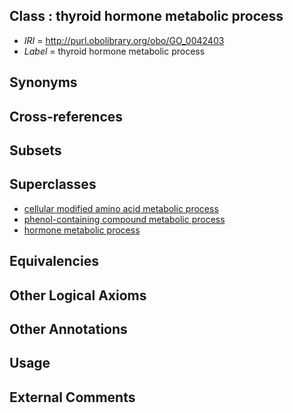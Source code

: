 
## Class : thyroid hormone metabolic process

 * *IRI* = http://purl.obolibrary.org/obo/GO_0042403
 * *Label* = thyroid hormone metabolic process

## Synonyms


## Cross-references


## Subsets


## Superclasses

 * [cellular modified amino acid metabolic process](../../GO/75/GO_0006575.md)
 * [phenol-containing compound metabolic process](../../GO/58/GO_0018958.md)
 * [hormone metabolic process](../../GO/45/GO_0042445.md)

## Equivalencies


## Other Logical Axioms


## Other Annotations


## Usage


## External Comments


